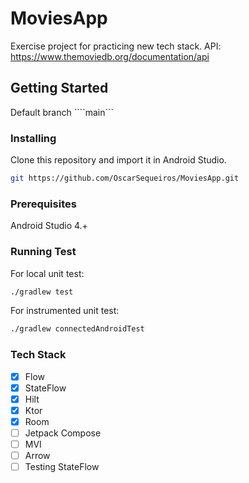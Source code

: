 # MoviesApp
Exercise project for practicing new tech stack.
API: https://www.themoviedb.org/documentation/api

## Getting Started
Default branch
````main```

### Installing
Clone this repository and import it in Android Studio.
```bash
git https://github.com/OscarSequeiros/MoviesApp.git
```
### Prerequisites
Android Studio 4.+

### Running Test
For local unit test:
```bash
./gradlew test
```
For instrumented unit test:
```bash
./gradlew connectedAndroidTest
```

### Tech Stack
 - [x] Flow
 - [x] StateFlow
 - [x] Hilt
 - [x] Ktor
 - [x] Room
 - [ ] Jetpack Compose
 - [ ] MVI
 - [ ] Arrow
 - [ ] Testing StateFlow
